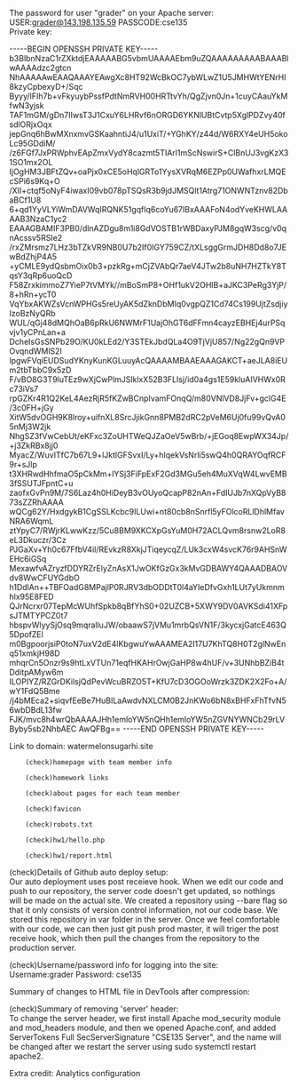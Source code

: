 The password for user "grader" on your Apache server:  
USER:grader@143.198.135.59       PASSCODE:cse135   
Private key:

-----BEGIN OPENSSH PRIVATE KEY-----
b3BlbnNzaC1rZXktdjEAAAAABG5vbmUAAAAEbm9uZQAAAAAAAAABAAABlwAAAAdzc2gtcn
NhAAAAAwEAAQAAAYEAwgXc8HT92WcBkOC7ybWLwZ1U5JMHWtYENrHI8kzyCpbexyD+/Sqc
Byyy/lFIh7b+vFkyuybPssfPdtNmRVH00HRTtvYh/QgZjvn0Jn+1cuyCAauYkMfwN3yjsk
TAF1mGM/gDn7IIwsT3J1CxuY6LHRvf6nORGD6YKNlUBtCvtp5XglPDZvy40fsdlORjxOqx
jepGnq6hBwMXnxmvGSKaahntiJ4/u1UxiT/+YGhKY/z44d/W6RXY4eUH5okoLc95GDdiM/
/z6FGf7JxPRWphvEApZmxVydY8cazmt5TIArl1mScNswirS+ClBnUJ3vgKzX31SO1mx2OL
IjOgHM3JBFtZQv+oaPjx0xCE5oHqlGRTo1YysXVRqM6EZPp0UWafhxrLMQEcSPi6s9Kq+O
/XII+ctqf5oNyF4iwaxI09vb078pTSQsR3b9jdJMSQlt1Atrg71ONWNTznv82DbaBCf1U8
6+qd1YyVLYiWmDAVWqIRQNK51gqfIq6coYu67IBxAAAFoN4odYveKHWLAAAAB3NzaC1yc2
EAAAGBAMIF3PB0/dlnAZDgu8m1i8GdVOSTB1rWBDaxyPJM8gqW3scg/v0qnAcssv5RSIe2
/rxZMrsmz7LHz3bTZkVR9NB0U7b2If0IGY759CZ/tXLsggGrmJDH8Dd8o7JEwBdZhjP4A5
+yCMLE9ydQsbmOix0b3+pzkRg+mCjZVAbQr7aeV4JTw2b8uNH7HZTkY8TqsY3qRp6uoQcD
F58ZrxkimmoZ7YieP7tVMYk//mBoSmP8+OHf1ukV2OHlB+aJKC3PeRg3YjP/8+hRn+ycT0
VqYbxAKWZsVcnWPHGs5reUyAK5dZknDbMIq0vgpQZ1Cd74Cs199UjtZsdjiyIzoBzNyQRb
WUL/qGj48dMQhOaB6pRkU6NWMrF1UajOhGT6dFFmn4cayzEBHEj4urPSqvjv1yCPnLan+a
DcheIsGsSNPb29O/KU0kLEd2/Y3STEkJbdQLa4O9TjVjU857/Ng22gQn9VPOvqndWMlS2I
lpgwFVqiEUDSudYKnyKunKGLuuyAcQAAAAMBAAEAAAGAKCT+aeJLA8iEUm2tbTbbC9x5zD
F/vBO8G3T9luTEz9wXjCwPlmJSlklxX52B3FLIsj/id0a4gs1E59kluAIVHWx0Rc73iVs7
rpGZKr4R1Q2KeL4AezRjR5fKZwBCnpIvamFOnqQ/m80VNlVD8JjFv+gclG4E/3c0FH+jGy
XitW5dvOGH9K8lroy+uifnXL8SrcJjikGnn8PMB2dRC2pVeM6Uj0fu99vQvA05nMj3W2jk
NhgSZ3fVwCebUt/eKFxc3ZoUHTWeQJZaOeV5wBrb/+jEGoq8EwpWX34Jp/+j3ZkRBx8jj0
MyacZ/WuvITfC7b67L9+lJktlGFSvxI/Ly+hIqekVsNrli5swQ4h0QRAYOqfRCF9r+sJlp
t3XHRwdHhfmaO5pCkMm+lYSj3FiFpExF2Gd3MGu5eh4MuXVqW4LwvEMB3fSSUTJFpntC+u
zaofxGvPn9M/7S6Laz4h0HiDeyB3vOUyoQcapP82nAn+FdIUJb7nXQpVyB873sZZRhAAAA
wQCg62Y/HxdgykB1CgSSLKcbc9ILUwi+nt80cb8nSnrfl5yFOlcoRLlDhlMfavNRA6WqmL
ztYpyC7/RWjrKLwwKzz/5Cu8BM9XKCXpGsYuM0H72ACLQvm8rsnw2LoR8eL3Dkuczr/3Cz
PJGaXv+Yh0c67FfbV4il/REvkzR8XkjJTiqeycqZ/LUk3cxW4svcK76r9AHSnWEHc6iGSq
MexawfvAZryzfDDYRZrElyZnAsX1JwOKfGzGx3kMvGDBAWY4QAAADBAOVdv8WwCFUYGdbO
h1DdlAn++TBFOadG8MPajlP0RJRV3dbODDtT0l4aYIeDfvGxh1LUt7yUkmnmhlx95E8FED
QJrNcrxr07TepMcWUhfSpkb8qBfYhS0+02UZCB+5XWY9DV0AVKSdi41XFpsJTMTYPCZ0t7
hbspvWlyySjOsq9mqralluJW/obaawS7jVMu1mrbQsVN1F/3kycxjGatcE463Q5DpofZEl
m0BgpoorjsiP0toN7uxV2dE4lKbgwuYwAAAMEA2I17U7KhTQ8H0T2glNwEnq51xmkjH98D
mhqrCn5Onzr9s9htLxVTUn71eqfHKAHrOwjGaHP8w4hUF/v+3UNhbBZiB4tDditpAMyw6m
ILOPIYZ/RZGrDKilsjQdPevWcuBRZO5T+KfU7cD3OGOoWrzk3ZDK2X2Fo+A/wY1FdQ5Bme
/j4bMEca2+siqvfEeBe7HuBILaAwdvNXLCM0B2JnKWo6bN8xBHFxFhTfvN56wbDBdL13fw
FJK/mvc8h4wrQbAAAAJHh1emloYW5nQHh1emloYW5nZGVNYWNCb29rLVByby5sb2NhbAEC
AwQFBg==
-----END OPENSSH PRIVATE KEY-----  

Link to domain: watermelonsugarhi.site

        (check)homepage with team member info 

        (check)homework links

        (check)about pages for each team member

        (check)favicon

        (check)robots.txt

        (check)hw1/hello.php

        (check)hw1/report.html

(check)Details of Github auto deploy setup:  
Our auto deployment uses post receieve hook. 
When we edit our code and push to our repository, 
the server code doesn't get updated, so nothings 
will be made on the actual site.  We created a 
repository using --bare flag so that it only 
consists of version control information, not our
code base. We stored this repository in var folder
in the server. Once we feel comfortable with our 
code, we can then just git push prod master, it 
will triger the post receive hook, which then pull 
the changes from the repository to the production server.

(check)Username/password info for logging into the site:  
Username:grader       Password: cse135

Summary of changes to HTML file in DevTools after compression:  

(check)Summary of removing 'server' header:  
To change the server header, we first install 
Apache mod_security module and mod_headers 
module, and then we opened Apache.conf, and added
ServerTokens Full SecServerSignature "CSE135 
Server", and the name will be changed after we 
restart the server using sudo systemctl restart 
apache2.

Extra credit: Analytics configuration

